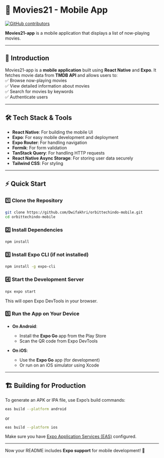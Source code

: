 # 📌 Movies21 - Mobile App

[![GitHub contributors](https://img.shields.io/github/contributors/Dwifakhri/movies21-app?style=for-the-badge&color=blue)](https://github.com/Dwifakhri/orbittechindo-mobile/graphs/contributors)

**Movies21-app** is a mobile application that displays a list of now-playing movies.

---

## 🚀 Introduction  
Movies21-app is a **mobile application** built using **React Native** and **Expo**. It fetches movie data from **TMDB API** and allows users to:  
✅ Browse now-playing movies  
✅ View detailed information about movies  
✅ Search for movies by keywords  
✅ Authenticate users  

---

## 🛠️ Tech Stack & Tools  
- **React Native**: For building the mobile UI  
- **Expo**: For easy mobile development and deployment  
- **Expo Router**: For handling navigation  
- **Formik**: For form validation  
- **TanStack Query**: For handling HTTP requests  
- **React Native Async Storage**: For storing user data securely  
- **Tailwind CSS**: For styling  

---

## ⚡ Quick Start  

### **1️⃣ Clone the Repository**  
```sh
git clone https://github.com/Dwifakhri/orbittechindo-mobile.git
cd orbittechindo-mobile
```

### **2️⃣ Install Dependencies**  
```sh
npm install
```

### **3️⃣ Install Expo CLI (if not installed)**  
```sh
npm install -g expo-cli
```

### **4️⃣ Start the Development Server**  
```sh
npx expo start
```
This will open Expo DevTools in your browser.  

### **5️⃣ Run the App on Your Device**  
- **On Android**:  
  - Install the **Expo Go** app from the Play Store  
  - Scan the QR code from Expo DevTools  

- **On iOS**:  
  - Use the **Expo Go** app (for development)  
  - Or run on an iOS simulator using Xcode  

---

## 🏗️ Building for Production  
To generate an APK or IPA file, use Expo’s build commands:  
```sh
eas build --platform android
```
or  
```sh
eas build --platform ios
```
Make sure you have [Expo Application Services (EAS)](https://expo.dev/eas) configured.  

---

Now your README includes **Expo support** for mobile development! 🚀
